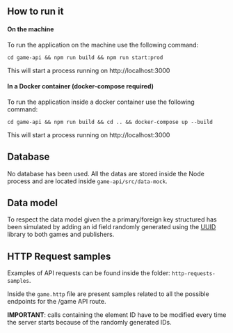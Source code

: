 ## How to run it

#### On the machine

To run the application on the machine use the following command:

    cd game-api && npm run build && npm run start:prod

This will start a process running on http://localhost:3000

#### In a Docker container (docker-compose required)

To run the application inside a docker container use the following command:

    cd game-api && npm run build && cd .. && docker-compose up --build

This will start a process running on http://localhost:3000

## Database

No database has been used. All the datas are stored inside the Node process and are located inside `game-api/src/data-mock`.

## Data model

To respect the data model given the a primary/foreign key structured has been simulated by adding an id field randomly generated using the [UUID](https://www.npmjs.com/package/uuid) library to both games and publishers.

## HTTP Request samples

Examples of API requests can be found inside the folder: `http-requests-samples`.

Inside the `game.http` file are present samples related to all the possible endpoints for the /game API route.

**IMPORTANT**: calls containing the element ID have to be modified every time the server starts because of the randomly generated IDs.

